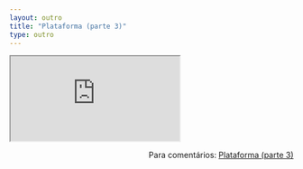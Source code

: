 ```yaml
---
layout: outro
title: "Plataforma (parte 3)"
type: outro
---
```


<iframe src="https://docs.google.com/document/d/e/2PACX-1vQQXEDJRkPncspwF2aiJP4Zq6z-ktRpQzuEghJ_GeTd8QRgJGKj0HVr6Gk7kVg52tlc6bB6hIfCbos2/pub?embedded=true"></iframe>

<span style="float:right">Para comentários: [Plataforma (parte 3)](https://docs.google.com/document/d/e/2PACX-1vQQXEDJRkPncspwF2aiJP4Zq6z-ktRpQzuEghJ_GeTd8QRgJGKj0HVr6Gk7kVg52tlc6bB6hIfCbos2/pub)</span>

